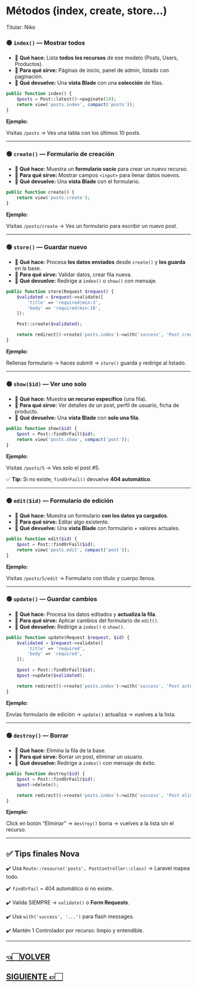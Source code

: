 # Métodos (index, create, store…)

Titular: Niko

### 🟢 **`index()` — Mostrar todos**

- 📌 **Qué hace:** Lista **todos los recursos** de ese modelo (Posts, Users, Productos).
- 📌 **Para qué sirve:** Páginas de inicio, panel de admin, listado con paginación.
- 📌 **Qué devuelve:** Una **vista Blade** con una **colección** de filas.

```php
public function index() {
    $posts = Post::latest()->paginate(10);
    return view('posts.index', compact('posts'));
}

```

**Ejemplo:**

Visitas `/posts` → Ves una tabla con los últimos 10 posts.

---

### 🟢 **`create()` — Formulario de creación**

- 📌 **Qué hace:** Muestra un **formulario vacío** para crear un nuevo recurso.
- 📌 **Para qué sirve:** Mostrar campos `<input>` para llenar datos nuevos.
- 📌 **Qué devuelve:** Una **vista Blade** con el formulario.

```php
public function create() {
    return view('posts.create');
}

```

**Ejemplo:**

Visitas `/posts/create` → Ves un formulario para escribir un nuevo post.

---

### 🟢 **`store()` — Guardar nuevo**

- 📌 **Qué hace:** Procesa **los datos enviados** desde `create()` y **los guarda** en la base.
- 📌 **Para qué sirve:** Validar datos, crear fila nueva.
- 📌 **Qué devuelve:** Redirige a `index()` o `show()` con mensaje.

```php
public function store(Request $request) {
    $validated = $request->validate([
        'title' => 'required|min:3',
        'body' => 'required|min:10',
    ]);

    Post::create($validated);

    return redirect()->route('posts.index')->with('success', 'Post creado!');
}

```

**Ejemplo:**

Rellenas formulario → haces submit → `store()` guarda y redirige al listado.

---

### 🟢 **`show($id)` — Ver uno solo**

- 📌 **Qué hace:** Muestra **un recurso específico** (una fila).
- 📌 **Para qué sirve:** Ver detalles de un post, perfil de usuario, ficha de producto.
- 📌 **Qué devuelve:** Una **vista Blade** con **solo una fila**.

```php
public function show($id) {
    $post = Post::findOrFail($id);
    return view('posts.show', compact('post'));
}

```

**Ejemplo:**

Visitas `/posts/5` → Ves solo el post #5.

✅ **Tip:** Si no existe, `findOrFail()` devuelve **404 automático**.

---

### 🟢 **`edit($id)` — Formulario de edición**

- 📌 **Qué hace:** Muestra un formulario **con los datos ya cargados**.
- 📌 **Para qué sirve:** Editar algo existente.
- 📌 **Qué devuelve:** Una **vista Blade** con formulario + valores actuales.

```php
public function edit($id) {
    $post = Post::findOrFail($id);
    return view('posts.edit', compact('post'));
}

```

**Ejemplo:**

Visitas `/posts/5/edit` → Formulario con título y cuerpo llenos.

---

### 🟢 **`update()` — Guardar cambios**

- 📌 **Qué hace:** Procesa los datos editados y **actualiza la fila**.
- 📌 **Para qué sirve:** Aplicar cambios del formulario de `edit()`.
- 📌 **Qué devuelve:** Redirige a `index()` o `show()`.

```php
public function update(Request $request, $id) {
    $validated = $request->validate([
        'title' => 'required',
        'body' => 'required',
    ]);

    $post = Post::findOrFail($id);
    $post->update($validated);

    return redirect()->route('posts.index')->with('success', 'Post actualizado!');
}

```

**Ejemplo:**

Envías formulario de edición → `update()` actualiza → vuelves a la lista.

---

### 🟢 **`destroy()` — Borrar**

- 📌 **Qué hace:** Elimina la fila de la base.
- 📌 **Para qué sirve:** Borrar un post, eliminar un usuario.
- 📌 **Qué devuelve:** Redirige a `index()` con mensaje de éxito.

```php
public function destroy($id) {
    $post = Post::findOrFail($id);
    $post->delete();

    return redirect()->route('posts.index')->with('success', 'Post eliminado!');
}

```

**Ejemplo:**

Click en botón “Eliminar” → `destroy()` borra → vuelves a la lista sin el recurso.

---

## ✅ **Tips finales Nova**

✔️ Usa `Route::resource('posts', PostController::class)` → Laravel mapea todo.

✔️ `findOrFail` = 404 automático si no existe.

✔️ Valida SIEMPRE → `validate()` o **Form Requests**.

✔️ Usa `with('success', '...')` para flash messages.

✔️ Mantén 1 Controlador por recurso: limpio y entendible.

---

## [👈🏻VOLVER](Resource%20Controllers%20y%20REST.md)

## [SIGUIENTE 👉🏻](A0.%20Laravel%20index.md)
